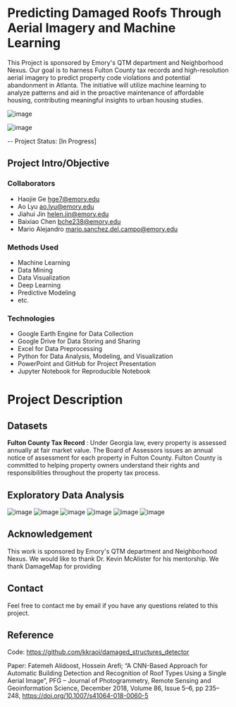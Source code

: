 # Predicting Damaged Roofs Through Aerial Imagery and Machine Learning
This Project is sponsored by Emory's QTM department and Neighborhood Nexus. Our goal is to harness Fulton County tax records and high-resolution aerial imagery to predict property code violations and potential abandonment in Atlanta. The initiative will utilize machine learning to analyze patterns and aid in the proactive maintenance of affordable housing, contributing meaningful insights to urban housing studies.

![image](https://github.com/lornalyu/QTM-Project/assets/157392307/d1d9deee-2d70-4d06-8683-da73d9032be7)

![image](https://github.com/lornalyu/QTM-Project/assets/157392307/0d5a4df3-d46c-4f60-bdaf-68015f6a2481)

-- Project Status: [In Progress]

## Project Intro/Objective

### Collaborators
* Haojie Ge hge7@emory.edu
* Ao Lyu ao.lyu@emory.edu
* Jiahui Jin helen.jin@emory.edu
* Baixiao Chen bche238@emory.edu
* Mario Alejandro mario.sanchez.del.campo@emory.edu

### Methods Used
* Machine Learning
* Data Mining
* Data Visualization
* Deep Learning
* Predictive Modeling
* etc.


### Technologies
* Google Earth Engine for Data Collection
* Google Drive for Data Storing and Sharing
* Excel for Data Preprocessing
* Python for Data Analysis, Modeling, and Visualization
* PowerPoint and GitHub for Project Presentation
* Jupyter Notebook for Reproducible Notebook


# Project Description

## Datasets
**Fulton County Tax Record** :
Under Georgia law, every property is assessed annually at fair market value. The Board of Assessors issues an annual notice of assessment for each property in Fulton County. Fulton County is committed to helping property owners understand their rights and responsibilities throughout the property tax process.

## Exploratory Data Analysis
![image](https://github.com/lornalyu/QTM-Project/assets/157392307/fe02956a-e4ec-4273-9e2d-cd0f3a39f67a)
![image](https://github.com/lornalyu/QTM-Project/assets/157392307/c0fb2f29-0ee3-494a-b83a-0ad1c3abc014)
![image](https://github.com/lornalyu/QTM-Project/assets/157392307/4dcefcbb-3cff-4e0e-8b42-1e3f47bfd777)
![image](https://github.com/lornalyu/QTM-Project/assets/157392307/63ef34d2-4457-4ebd-b6bb-8b393e0f2778)
![image](https://github.com/lornalyu/QTM-Project/assets/157392307/206a1e4d-e412-4238-99c7-044c74e6ac78)
![image](https://github.com/lornalyu/QTM-Project/assets/157392307/d4a2227a-51d9-4651-b264-631e31d8f001)


## Acknowledgement
This work is sponsored by Emory's QTM department and Neighborhood Nexus. We would like to thank Dr. Kevin McAlister for his mentorship. We thank DamageMap for providing 

## Contact
Feel free to contact me by email if you have any questions related to this project.

## Reference 
Code: https://github.com/kkraoj/damaged_structures_detector

Paper: Fatemeh Alidoost, Hossein Arefi; “A CNN-Based Approach for Automatic Building Detection and Recognition of Roof Types Using a Single Aerial Image”, PFG – Journal         of Photogrammetry, Remote Sensing and Geoinformation Science, December 2018, Volume 86, Issue 5–6, pp 235–248, https://doi.org/10.1007/s41064-018-0060-5


